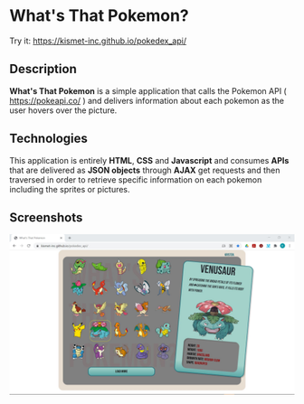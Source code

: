 # What's That Pokemon? 
Try it: https://kismet-inc.github.io/pokedex_api/

## Description
**What's That Pokemon** is a simple application that calls the Pokemon API ( https://pokeapi.co/ ) and delivers information about each pokemon as the user hovers over the picture.


## Technologies
This application is entirely **HTML**, **CSS** and **Javascript** and consumes **APIs** that are delivered as **JSON objects** through **AJAX** get requests and  then traversed in order to retrieve specific information on each pokemon including the sprites or pictures.


##  Screenshots

![pokedex image](pokedex.jpg)


